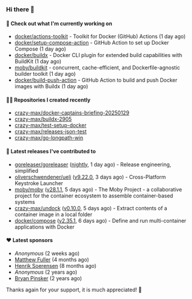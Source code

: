 ### Hi there 👋

#### 👷 Check out what I'm currently working on

- [docker/actions-toolkit](https://github.com/docker/actions-toolkit) - Toolkit for Docker (GitHub) Actions (1 day ago)
- [docker/setup-compose-action](https://github.com/docker/setup-compose-action) - GitHub Action to set up Docker Compose (1 day ago)
- [docker/buildx](https://github.com/docker/buildx) - Docker CLI plugin for extended build capabilities with BuildKit (1 day ago)
- [moby/buildkit](https://github.com/moby/buildkit) - concurrent, cache-efficient, and Dockerfile-agnostic builder toolkit (1 day ago)
- [docker/build-push-action](https://github.com/docker/build-push-action) - GitHub Action to build and push Docker images with Buildx (1 day ago)

#### 👨‍💻 Repositories I created recently

- [crazy-max/docker-captains-briefing-20250129](https://github.com/crazy-max/docker-captains-briefing-20250129)
- [crazy-max/buildx-2905](https://github.com/crazy-max/buildx-2905)
- [crazy-max/test-setup-docker](https://github.com/crazy-max/test-setup-docker)
- [crazy-max/releases-json-test](https://github.com/crazy-max/releases-json-test)
- [crazy-max/go-longpath-win](https://github.com/crazy-max/go-longpath-win)

#### 🚀 Latest releases I've contributed to

- [goreleaser/goreleaser](https://github.com/goreleaser/goreleaser) ([nightly](https://github.com/goreleaser/goreleaser/releases/tag/nightly), 1 day ago) - Release engineering, simplified
- [oliverschwendener/ueli](https://github.com/oliverschwendener/ueli) ([v9.22.0](https://github.com/oliverschwendener/ueli/releases/tag/v9.22.0), 3 days ago) - Cross-Platform Keystroke Launcher
- [moby/moby](https://github.com/moby/moby) ([v28.1.1](https://github.com/moby/moby/releases/tag/v28.1.1), 5 days ago) - The Moby Project - a collaborative project for the container ecosystem to assemble container-based systems
- [crazy-max/undock](https://github.com/crazy-max/undock) ([v0.10.0](https://github.com/crazy-max/undock/releases/tag/v0.10.0), 5 days ago) - Extract contents of a container image in a local folder
- [docker/compose](https://github.com/docker/compose) ([v2.35.1](https://github.com/docker/compose/releases/tag/v2.35.1), 6 days ago) - Define and run multi-container applications with Docker

#### ❤️ Latest sponsors
- _Anonymous_ (2 weeks ago)
- [Matthew Fuller](https://github.com/mathematics333) (4 months ago)
- [Henrik Soerensen](https://github.com/hsoerensen) (8 months ago)
- _Anonymous_ (2 years ago)
- [Bryan Pinsker](https://github.com/BryanPinsker) (2 years ago)

Thanks again for your support, it is much appreciated! 🙏
